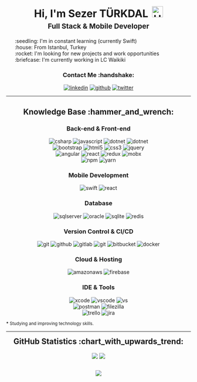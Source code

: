 <h1 style="text-align: center;margin-bottom: 5px;">Hi, I'm Sezer TÜRKDAL<img src="https://raw.githubusercontent.com/iampavangandhi/iampavangandhi/master/gifs/Hi.gif" alt="Hi" style="width: 30px;margin-left: 10px;"></h1>
<h3 style="font-size: 1.2rem; text-align: center;margin: 0 0 20px 0;">Full Stack & Mobile Developer</h3>

<ul style="list-style: none;">
<li>:seedling: I'm in constant learning (currently Swift)</li>
<li>:house: From Istanbul, Turkey</li>
<li>:rocket: I'm looking for new projects and work opportunities</li>
<li>:briefcase: I'm currently working in LC Waikiki</li>
</ul>
<div align="center">
<h3>Contact Me :handshake:</h3>
<a href="https://www.linkedin.com/in/sezerturkdal" target="_blank"><img src="https://img.shields.io/badge/-Sezer_TÜRKDAL-blue?logo=linkedin&style=flat-square" alt="linkedin"></a>
<a href="https://github.com/sezerturkdal" target="_blank"><img src="https://img.shields.io/badge/-Sezer_TÜRKDAL-black?logo=github&style=flat-square" alt="github"/></a>
<a href="https://twitter.com/sezerturkdal" target="_blank"><img src="https://img.shields.io/badge/-Sezer_TÜRKDAL-blue?logo=twitter&style=flat-square" alt="twitter"></a>
<br/>
</div>


---

<div align="center">
<h2>Knowledge Base :hammer_and_wrench:</h2>

<h3>Back-end & Front-end</h3>

<img src="https://img.shields.io/badge/csharp-white.svg?style=for-the-badge&logo=csharp&logoColor=777BB4" alt="csharp"/>
<img src="https://img.shields.io/badge/JavaScript-white.svg?style=for-the-badge&logo=javascript&logoColor=#F7DF1E" alt="javascript"/>
<img src="https://img.shields.io/badge/.Net_Framework-white.svg?style=for-the-badge&logo=dotnet&logoColor=413bf5" alt="dotnet"/>
<img src="https://img.shields.io/badge/.Net_Core-white.svg?style=for-the-badge&logo=dotnet&logoColor=413bf5" alt="dotnet"/>
<br/>
<img src="https://img.shields.io/badge/-Bootstrap-white?logo=bootstrap&logoColor=7952B3&style=for-the-badge" alt="bootstrap"/>
<img src="https://img.shields.io/badge/-HTML-white?logo=html5&style=for-the-badge" alt="html5"/>
<img src="https://img.shields.io/badge/-CSS-white?logo=css3&logoColor=1572B6&style=for-the-badge" alt="css3"/>
<img src="https://img.shields.io/badge/-jquery-white?logo=jquery&logoColor=0769AD&style=for-the-badge" alt="jquery"/>

<br/>
<img src="https://img.shields.io/badge/Angular-white.svg?style=for-the-badge&logo=angular&logoColor=ed331f" alt="angular"/>
<img src="https://img.shields.io/badge/React-white.svg?style=for-the-badge&logo=react&logoColor=1fdfed" alt="react"/>
<img src="https://img.shields.io/badge/Redux-white.svg?style=for-the-badge&logo=redux&logoColor=941fed" alt="redux"/>
<img src="https://img.shields.io/badge/Mobx-white.svg?style=for-the-badge&logo=mobx&logoColor=fc9732" alt="mobx"/>

<br/>
<img src="https://img.shields.io/badge/-npm-white?logo=npm&logoColor=CB3837&style=for-the-badge" alt="npm"/>
<img src="https://img.shields.io/badge/-yarn-white?logo=yarn&logoColor=2C8EBB&style=for-the-badge" alt="yarn"/>
<br/>

<h3>Mobile Development</h3>
<img src="https://img.shields.io/badge/swift-white.svg?style=for-the-badge&logo=swift&logoColor=e35a29" alt="swift"/>
<img src="https://img.shields.io/badge/React_Native-white.svg?style=for-the-badge&logo=react&logoColor=1fdfed" alt="react"/>
<br/>

<h3>Database</h3>

<img src="https://img.shields.io/badge/Microsoft%20SQL%20Server-white.svg?style=for-the-badge&logo=MicrosoftSQLServer&logoColor=ed3b18" alt="sqlserver"/>
<img src="https://img.shields.io/badge/oracle-white.svg?style=for-the-badge&logo=oracle&logoColor=e35a29" alt="oracle"/>
<img src="https://img.shields.io/badge/SQLite-white.svg?style=for-the-badge&logo=sqlite&logoColor=5ba8f0" alt="sqlite"/>
<img src="https://img.shields.io/badge/-redis*-white?logo=redis&logoColor=DC382D&style=for-the-badge" alt="redis"/>


<h3>Version Control & CI/CD</h3>
<img src="https://img.shields.io/badge/-git-white?logo=git&logoColor=F05032&style=for-the-badge" alt="git"/>
<img src="https://img.shields.io/badge/-github-white?logo=github&logoColor=181717&style=for-the-badge" alt="github"/>
<img src="https://img.shields.io/badge/-gitlab-white?logo=gitlab&logoColor=FCA121&style=for-the-badge" alt="gitlab"/>
<img src="https://img.shields.io/badge/-Azure-white?logo=microsoftazure&logoColor=1a99ed&style=for-the-badge" alt="git"/>
<img src="https://img.shields.io/badge/-bitbucket-white?logo=bitbucket&logoColor=0052CC&style=for-the-badge" alt="bitbucket"/>
<img src="https://img.shields.io/badge/-docker-white?logo=docker&logoColor=2496ED&style=for-the-badge" alt="docker"/>

<h3>Cloud & Hosting</h3>

<img src="https://img.shields.io/badge/-amazon_aws-white?logo=amazonaws&logoColor=232F3E&style=for-the-badge" alt="amazonaws"/>
<img src="https://img.shields.io/badge/Firebase-white?logo=Firebase&logoColor=edc937&style=for-the-badge" alt="firebase"/>


<h3>IDE & Tools</h3>

<img src="https://img.shields.io/badge/Xcode-white?logo=xcode&logoColor=2cb5f5&style=for-the-badge" alt="xcode"/>
<img src="https://img.shields.io/badge/Visual%20Studio%20Code-white?logo=visualstudio&logoColor=2cb5f5&style=for-the-badge" alt="vscode"/>
<img src="https://img.shields.io/badge/Visual%20Studio-white?logo=visualstudio&logoColor=a615d6&style=for-the-badge" alt="vs"/>
<br/>
<img src="https://img.shields.io/badge/-postman-white?logo=postman&logoColor=FF6C37&style=for-the-badge" alt="postman"/>
<img src="https://img.shields.io/badge/-filezilla-white?logo=filezilla&logoColor=BF0000&style=for-the-badge" alt="filezilla"/>
<br/>
<img src="https://img.shields.io/badge/-trello-white?logo=trello&logoColor=0052CC&style=for-the-badge" alt="trello"/>
<img src="https://img.shields.io/badge/Jira-white?logo=jira&logoColor=208ef5&style=for-the-badge" alt="jira"/>
</div>

<small><strong>*</strong> Studying and improving technology skills.</small>

---

<div align="center">
<h2 style="margin: 5px 10px;">GitHub Statistics :chart_with_upwards_trend:</h2> 
<div style="display: flex; align-items: center; justify-content: center;">

[![](https://github-readme-stats.vercel.app/api?username=sezerturkdal&show_icons=true&theme=tokyonight&hide_border=true&locale=en)](https://github.com/sezerturkdal)
[![](https://github-readme-streak-stats.herokuapp.com/?user=sezerturkdal&theme=tokyonight&hide_border=true)](https://github.com/sezerturkdal)

</div>
</div>

<div align="center">

![](https://komarev.com/ghpvc/?username=sezerturkdal&style=flat-square)

</div>

